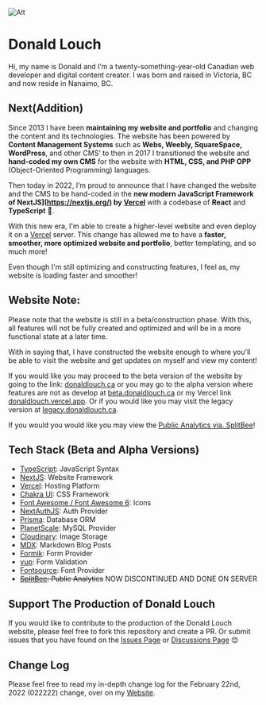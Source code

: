 ![Alt](https://repobeats.axiom.co/api/embed/d23df52609fbb19c9a58e283a9af3d4a7eba0b05.svg "Repobeats analytics image")

# Donald Louch

Hi, my name is Donald and I’m a twenty-something-year-old Canadian web developer and digital content creator. I was born and raised in Victoria, BC and now reside in Nanaimo, BC.

## Next(Addition)

Since 2013 I have been **maintaining my website and portfolio** and changing the content and its technologies. The website has been powered by **Content Management Systems** such as **Webs, Weebly, SquareSpace, WordPress**, and other CMS’ to then in 2017 I transitioned the website and **hand-coded my own CMS** for the website with **HTML, CSS, and PHP OPP** (Object-Oriented Programming) languages. 

Then today in 2022, I’m proud to announce that I have changed the website and the CMS to be hand-coded in the **new modern JavaScript Framework of NextJS](https://nextjs.org/) by [Vercel](https://vercel.com/)** with a codebase of **React** and **TypeScript** 🎉.

With this new era, I'm able to create a higher-level website and even deploy it on a [Vercel](https://vercel.com/) server. This change has allowed me to have a **faster, smoother, more optimized website and portfolio**, better templating, and so much more!

Even though I'm still optimizing and constructing features, I feel as, my website is loading faster and smoother!

## Website Note:

Please note that the website is still in a beta/construction phase. With this, all features will not be fully created and optimized and will be in a more functional state at a later time.

With in saying that, I have constructed the website enough to where you'll be able to visit the website and get updates on myself and view my content!

If you would like you may proceed to the beta version of the website by going to the link: [donaldlouch.ca](https://donaldlouch.ca) or you may go to the alpha version where features are not as develop at [beta.donaldlouch.ca](https://beta.donaldlouch.ca) or my Vercel link [donaldlouch.vercel.app](https://donaldlouch.vercel.app). Or if you would like you may visit the legacy version at [legacy.donaldlouch.ca](https://legacy.donaldlouch.ca).

If you would you would like you may view the [Public Analytics via. SplitBee](https://app.splitbee.io/public/donaldlouch.ca)!

## Tech Stack (Beta and Alpha Versions)

- [TypeScript](https://www.typescriptlang.org/): JavaScript Syntax
- [NextJS](https://nextjs.org/): Website Framework
- [Vercel](https://vercel.com/): Hosting Platform
- [Chakra UI](https://chakra-ui.com): CSS Framework
- [Font Awesome / Font Awesome 6](https://fontawesome.com): Icons
- [NextAuthJS](https://next-auth.js.org/): Auth Provider
- [Prisma](https://www.prisma.io/): Database ORM
- [PlanetScale](https://planetscale.com/): MySQL Provider
- [Cloudinary](cloudinary.com): Image Storage
- [MDX](https://mdxjs.com/): Markdown Blog Posts
- [Formik](https://github.com/jaredpalmer/formik): Form Provider
- [yup](https://github.com/jquense/yup): Form Validation
- [Fontsource](https://fontsource.org/): Font Provider 
- ~~[SplitBee](https://splitbee.io/): Public Analytics~~ NOW DISCONTINUED AND DONE ON SERVER

## Support The Production of Donald Louch

If you would like to contribute to the production of the Donald Louch website, please feel free to fork this repository and create a PR. Or submit issues that you have found on the [Issues Page](https://github.com/DonaldLouch/website/issues) or [Discussions Page](https://github.com/DonaldLouch/website/discussions) 😊

## Change Log

Please feel free to read my in-depth change log for the February 22nd, 2022 (022222) change, over on my [Website](https://donaldlouch.ca/post/02-22-22-Changes).